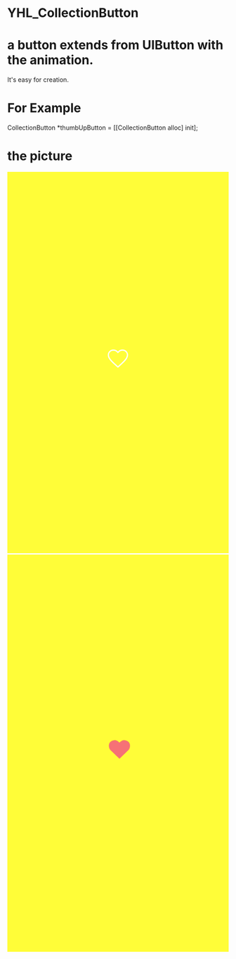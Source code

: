 # YHL_CollectionButton
# a button extends from UIButton with the animation.
It's easy for creation.
# For Example
CollectionButton *thumbUpButton = [[CollectionButton alloc] init];
# the picture
![image](https://github.com/CodeOrCold/YHL_CollectionButton/raw/master/YHL_CollectionButton/Images/11.png)
![image](https://github.com/CodeOrCold/YHL_CollectionButton/raw/master/YHL_CollectionButton/Images/22.png)
